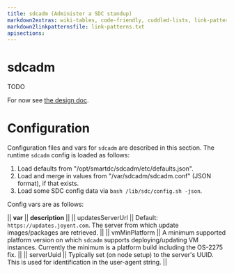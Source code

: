 ```yaml
---
title: sdcadm (Administer a SDC standup)
markdown2extras: wiki-tables, code-friendly, cuddled-lists, link-patterns
markdown2linkpatternsfile: link-patterns.txt
apisections:
---
```


# sdcadm

TODO

For now see [the design doc](./design.html).


# Configuration

Configuration files and vars for `sdcadm` are described in this section.
The runtime `sdcadm` config is loaded as follows:

1. Load defaults from "/opt/smartdc/sdcadm/etc/defaults.json".
2. Load and merge in values from "/var/sdcadm/sdcadm.conf" (JSON format), if
   that exists.
3. Load some SDC config data via `bash /lib/sdc/config.sh -json`.

Config vars are as follows:

|| **var** || **description** ||
|| updatesServerUrl || Default: `https://updates.joyent.com`. The server from which update images/packages are retrieved. ||
|| vmMinPlatform || A minimum supported platform version on which `sdcadm` supports deploying/updating VM instances. Currently the minimum is a platform build including the OS-2275 fix. ||
|| serverUuid || Typically set (on node setup) to the server's UUID. This is used for identification in the user-agent string. ||
